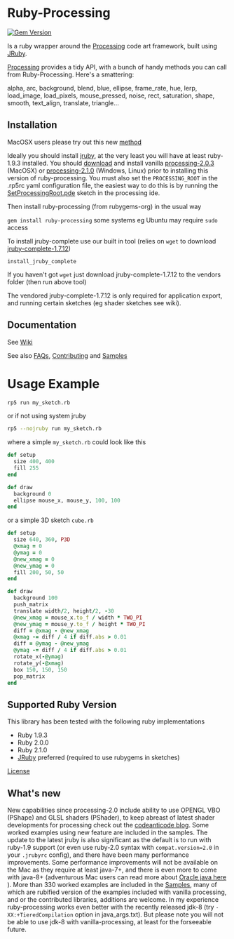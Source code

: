 # Ruby-Processing
[![Gem Version](https://badge.fury.io/rb/ruby-processing.svg)](http://badge.fury.io/rb/ruby-processing)

Is a ruby wrapper around the [Processing][] code art framework, built using [JRuby][].

[Processing][] provides a tidy API, with a bunch of handy methods you can call 
  from Ruby-Processing. Here's a smattering:
  
  alpha, arc, background, blend, blue, ellipse, frame_rate, hue, lerp, 
  load_image, load_pixels, mouse_pressed, noise, rect, saturation, shape, 
  smooth, text_align, translate, triangle...

## Installation
MacOSX users please try out this new  [method](https://github.com/jashkenas/ruby-processing/wiki/Installing-ruby-processing-on-the-mac)

Ideally you should install [jruby](http://jruby.org/download), at the very least you will have at least ruby-1.9.3 installed.  You should [download][] and install vanilla [processing-2.0.3](https://processing.org/download/) (MacOSX) or [processing-2.1.0](https://processing.org/download/) (Windows, Linux) prior to installing this version of ruby-processing. You must also set the `PROCESSING_ROOT` in the .rp5rc yaml configuration file, the easiest way to do this is by running the [SetProcessingRoot.pde](https://gist.github.com/monkstone/7438749) sketch in the processing ide. 

Then install ruby-processing (from rubygems-org) in the usual way

`gem install ruby-processing` some systems eg Ubuntu may require `sudo` access

To install jruby-complete use our built in tool (relies on `wget` to download [jruby-complete-1.7.12](http://jruby.org/download))

`install_jruby_complete`

If you haven't got `wget` just download jruby-complete-1.7.12 to the vendors folder (then run above tool)

The vendored jruby-complete-1.7.12 is only required for application export, and running certain sketches (eg shader sketches see wiki).


## Documentation

See [Wiki][]

See also [FAQs][], [Contributing][] and [Samples][]

# Usage Example

```bash
rp5 run my_sketch.rb 
```

or if not using system jruby

```bash
rp5 --nojruby run my_sketch.rb
```

where a simple ``my_sketch.rb`` could look like this

```ruby
def setup
  size 400, 400  
  fill 255
end

def draw
  background 0
  ellipse mouse_x, mouse_y, 100, 100
end
```

or a simple 3D sketch ``cube.rb``

```ruby
def setup
  size 640, 360, P3D 
  @xmag = 0
  @ymag = 0
  @new_xmag = 0
  @new_ymag = 0 
  fill 200, 50, 50
end

def draw    
  background 100    
  push_matrix    
  translate width/2, height/2, -30    
  @new_xmag = mouse_x.to_f / width * TWO_PI
  @new_ymag = mouse_y.to_f / height * TWO_PI    
  diff = @xmag - @new_xmag
  @xmag -= diff / 4 if diff.abs > 0.01    
  diff = @ymag - @new_ymag
  @ymag -= diff / 4 if diff.abs > 0.01    
  rotate_x(-@ymag) 
  rotate_y(-@xmag)    
  box 150, 150, 150        
  pop_matrix        
end

```

## Supported Ruby Version

This library has been tested with the following ruby implementations

* Ruby 1.9.3
* Ruby 2.0.0
* Ruby 2.1.0
* [JRuby][] preferred (required to use rubygems in sketches)

[License][]

[license]:LICENSE.md
[contributing]:CONTRIBUTING.md
[jruby]:http://www.jruby.org/
[processing]: http://www.processing.org/
[download]:https://processing.org/download/
[samples]:https://github.com/jashkenas/ruby-processing/tree/master/samples/
[wiki]:http://github.com/jashkenas/ruby-processing/wikis/
[FAQs]:http://github.com/jashkenas/ruby-processing/wikis/FAQs/
[release]:https://github.com/jashkenas/ruby-processing/releases/

## What's new

New capabilities since processing-2.0 include ability to use OPENGL VBO (PShape) and GLSL shaders (PShader), to keep abreast of latest shader developments for processing check out the [codeanticode blog](http://codeanticode.wordpress.com/2013/06/04/processing-2-0-is-out-processing-2-0-is-in/). Some worked examples using new feature are included in the samples. The update to the latest jruby is also significant as the default is to run with ruby-1.9 support (or even use ruby-2.0 syntax with `compat.version=2.0` in your `.jrubyrc` config), and there have been many performance improvements. Some performance improvements will not be available on the Mac as they require at least java-7+, and there is even more to come with java-8+ (adventurous Mac users can read more about [Oracle java here](http://www.java.com/en/download/faq/java_mac.xml) ). More than 330 worked examples are included in the [Samples][], many of which are rubified version of the examples included with vanilla processing, and or the contributed libraries, additions are welcome. In my experience ruby-processing works even better with the recently released jdk-8 (try `-XX:+TieredCompilation` option in java_args.txt). But please note you will not be able to use jdk-8 with vanilla-processing, at least for the forseeable future. 



